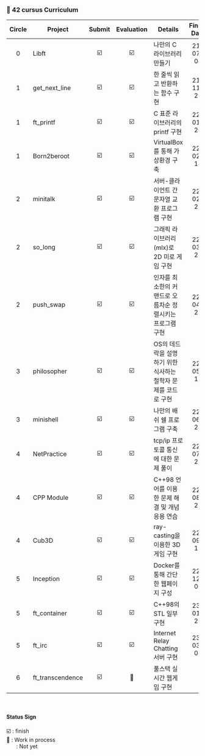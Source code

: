 ###  🔮 42 cursus Curriculum

| Circle | Project | Submit | Evaluation | Details | Finish Date |
| :-: | ------ | :--: | :--: |----------- | :------: |
| 0 | Libft | ☑️ | ☑️ | 나만의 C 라이브러리 만들기 | 21-07-04 |
| 1 | get_next_line | ☑️ | ☑️ | 한 줄씩 읽고 반환하는 함수 구현 | 21-11-29 |
| 1 | ft_printf | ☑️ | ☑️ | C 표준 라이브러리의 printf 구현 | 22-01-20 |
| 1 | Born2beroot | ☑️ | ☑️ | VirtualBox를 통해 가상환경 구축 | 22-02-14 |
| 2 | minitalk | ☑️ | ☑️ | 서버-클라이언트 간 문자열 교환 프로그램 구현 | 22-02-28 |
| 2 | so_long | ☑️ | ☑️ | 그래픽 라이브러리(mlx)로 2D 미로 게임 구현 | 22-03-28 |
| 2 | push_swap | ☑️ | ☑️ | 인자를 최소한의 커맨드로 오름차순 정렬시키는 프로그램 구현 | 22-04-23 |
| 3 | philosopher | ☑️ | ☑️ | OS의 데드락을 설명하기 위한 식사하는 철학자 문제를 코드로 구현 | 22-05-17 |
| 3 | minishell | ☑️ | ☑️ | 나만의 배쉬 쉘 프로그램 구축 | 22-06-24 |
| 4 | NetPractice | ☑️ | ☑️ | tcp/ip 프로토콜 통신에 대한 문제 풀이 | 22-07-25 |
| 4 | CPP Module | ☑️ | ☑️ | C++98 언어를 이용한 문제 해결 및 개념 응용 연습 | 22-08-23 |
| 4 | Cub3D | ☑️ | ☑️ | ray-casting을 이용한 3D 게임 구현 | 22-09-11 |
| 5 | Inception | ☑️ | ☑️ | Docker를 통해 간단한 웹페이지 구성 | 22-12-06 |
| 5 | ft_container | ☑️ | ☑️ | C++98의 STL 일부 구현 | 23-01-25 |
| 5 | ft_irc | ☑️ | ☑️ | Internet Relay Chatting 서버 구현 | 23-03-03 |
| 6 | ft_transcendence | ☑️ | 💬 | 풀스택 실시간 웹게임 구현 |  |

<br>

#### Status Sign
☑️ : finish <br>
💬 : Work in process <br>
&emsp;&nbsp;&nbsp; : Not yet
